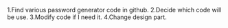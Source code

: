 1.Find various password generator code in github.
2.Decide which code will be use.
3.Modify code if I need it.
4.Change design part.

